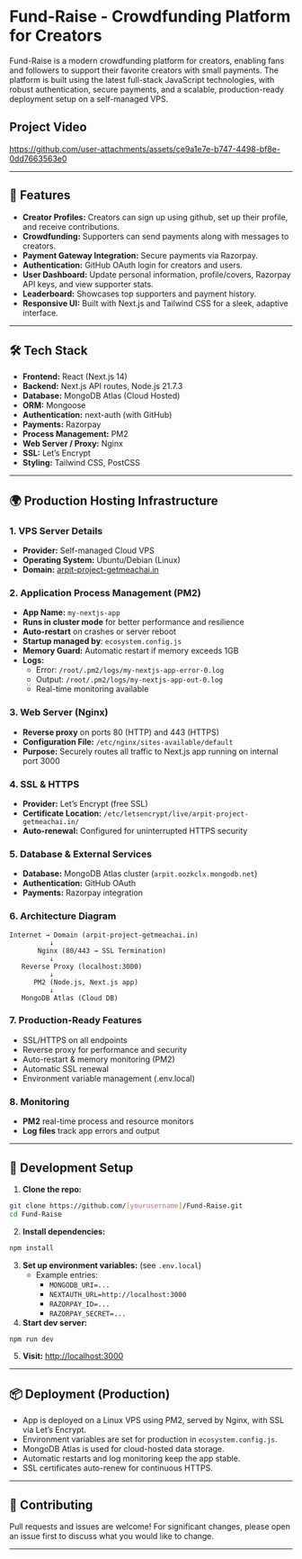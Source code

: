 # Fund-Raise - Crowdfunding Platform for Creators

Fund-Raise is a modern crowdfunding platform for creators, enabling fans and followers to support their favorite creators with small payments. The platform is built using the latest full-stack JavaScript technologies, with robust authentication, secure payments, and a scalable, production-ready deployment setup on a self-managed VPS.

## Project Video

https://github.com/user-attachments/assets/ce9a1e7e-b747-4498-bf8e-0dd7663563e0

---

## 🚩 Features

- **Creator Profiles:** Creators can sign up using github, set up their profile, and receive contributions.
- **Crowdfunding:** Supporters can send payments along with messages to creators.
- **Payment Gateway Integration:** Secure payments via Razorpay.
- **Authentication:** GitHub OAuth login for creators and users.
- **User Dashboard:** Update personal information, profile/covers, Razorpay API keys, and view supporter stats.
- **Leaderboard:** Showcases top supporters and payment history.
- **Responsive UI:** Built with Next.js and Tailwind CSS for a sleek, adaptive interface.

---

## 🛠️ Tech Stack

- **Frontend:** React (Next.js 14)
- **Backend:** Next.js API routes, Node.js 21.7.3
- **Database:** MongoDB Atlas (Cloud Hosted)
- **ORM:** Mongoose
- **Authentication:** next-auth (with GitHub)
- **Payments:** Razorpay
- **Process Management:** PM2
- **Web Server / Proxy:** Nginx
- **SSL:** Let’s Encrypt
- **Styling:** Tailwind CSS, PostCSS

---

## 🌍 Production Hosting Infrastructure

### 1. VPS Server Details
- **Provider:** Self-managed Cloud VPS
- **Operating System:** Ubuntu/Debian (Linux)
- **Domain:** [arpit-project-getmeachai.in](https://arpit-project-getmeachai.in)

### 2. Application Process Management (PM2)
- **App Name:** `my-nextjs-app`
- **Runs in cluster mode** for better performance and resilience
- **Auto-restart** on crashes or server reboot
- **Startup managed by**: `ecosystem.config.js`
- **Memory Guard:** Automatic restart if memory exceeds 1GB
- **Logs:**
  - Error: `/root/.pm2/logs/my-nextjs-app-error-0.log`
  - Output: `/root/.pm2/logs/my-nextjs-app-out-0.log`
  - Real-time monitoring available

### 3. Web Server (Nginx)
- **Reverse proxy** on ports 80 (HTTP) and 443 (HTTPS)
- **Configuration File:** `/etc/nginx/sites-available/default`
- **Purpose:** Securely routes all traffic to Next.js app running on internal port 3000

### 4. SSL & HTTPS
- **Provider:** Let’s Encrypt (free SSL)
- **Certificate Location:** `/etc/letsencrypt/live/arpit-project-getmeachai.in/`
- **Auto-renewal:** Configured for uninterrupted HTTPS security

### 5. Database & External Services
- **Database:** MongoDB Atlas cluster (`arpit.oozkclx.mongodb.net`)
- **Authentication:** GitHub OAuth
- **Payments:** Razorpay integration

### 6. Architecture Diagram

```
Internet → Domain (arpit-project-getmeachai.in)
          ↓
       Nginx (80/443 → SSL Termination)
          ↓
   Reverse Proxy (localhost:3000)
          ↓
      PM2 (Node.js, Next.js app)
          ↓
   MongoDB Atlas (Cloud DB)
```

### 7. Production-Ready Features
- SSL/HTTPS on all endpoints
- Reverse proxy for performance and security
- Auto-restart & memory monitoring (PM2)
- Automatic SSL renewal
- Environment variable management (.env.local)

### 8. Monitoring
- **PM2** real-time process and resource monitors
- **Log files** track app errors and output

---

## 🚀 Development Setup

1. **Clone the repo:**
```bash
git clone https://github.com/[yourusername]/Fund-Raise.git
cd Fund-Raise
```
2. **Install dependencies:**
```bash
npm install
```
3. **Set up environment variables:** (see `.env.local`)
   - Example entries:
     - `MONGODB_URI=...`
     - `NEXTAUTH_URL=http://localhost:3000`
     - `RAZORPAY_ID=...`
     - `RAZORPAY_SECRET=...`
4. **Start dev server:**
```bash
npm run dev
```
5. **Visit:** [http://localhost:3000](http://localhost:3000)

---

## 📦 Deployment (Production)

- App is deployed on a Linux VPS using PM2, served by Nginx, with SSL via Let’s Encrypt.
- Environment variables are set for production in `ecosystem.config.js`.
- MongoDB Atlas is used for cloud-hosted data storage.
- Automatic restarts and log monitoring keep the app stable.
- SSL certificates auto-renew for continuous HTTPS.

---

## 🙌 Contributing

Pull requests and issues are welcome! For significant changes, please open an issue first to discuss what you would like to change.

---
